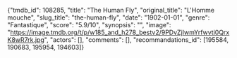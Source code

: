 {"tmdb_id": 108285, "title": "The Human Fly", "original_title": "L'Homme mouche", "slug_title": "the-human-fly", "date": "1902-01-01", "genre": "Fantastique", "score": "5.9/10", "synopsis": "", "image": "https://image.tmdb.org/t/p/w185_and_h278_bestv2/9PDvZjIwmYrfwvti0QrxK8wR7rk.jpg", "actors": [], "comments": [], "recommandations_id": [195584, 190683, 195954, 194603]}